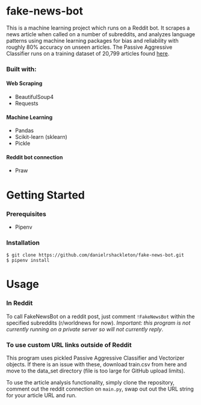 # fake-news-bot

This is a machine learning project which runs on a Reddit bot. It scrapes a news article when called on a number of subreddits, and analyzes language patterns using machine learning packages for bias and reliability with roughly 80% accuracy on unseen articles. The Passive Aggressive Classifier runs on a training dataset of 20,799 articles found [here](https://www.kaggle.com/c/fake-news/data?select=train.csv).

### Built with:
#### Web Scraping
- BeautifulSoup4
- Requests

#### Machine Learning
- Pandas
- Scikit-learn (sklearn)
- Pickle

#### Reddit bot connection
- Praw

# Getting Started
### Prerequisites
- Pipenv

### Installation
```
$ git clone https://github.com/danielrshackleton/fake-news-bot.git
$ pipenv install
```

# Usage
### In Reddit
To call FakeNewsBot on a reddit post, just comment `!FakeNewsBot` within the specified subreddits (r/worldnews for now). *Important: this program is not currently running on a private server so will not currently reply*.

### To use custom URL links outside of Reddit

This program uses pickled Passive Aggressive Classifier and Vectorizer objects. If there is an issue with these, download train.csv from here and move to the data_set directory (file is too large for GitHub upload limits). 

To use the article analysis functionality, simply clone the repository, comment out the reddit connection on `main.py`, swap out out the URL string for your article URL and run. 
